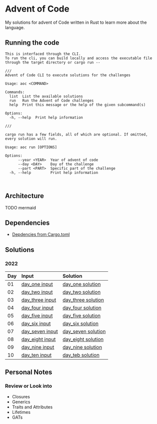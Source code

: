 # Advent of Code
My solutions for advent of Code written in Rust to learn more about the language.

## Running the code
```
This is interfaced through the CLI.
To run the cli, you can build locally and access the executable file through the target directory or cargo run --

///
Advent of Code CLI to execute solutions for the challenges

Usage: aoc <COMMAND>

Commands:
  list  List the available solutions
  run   Run the Advent of Code challenges
  help  Print this message or the help of the given subcommand(s)

Options:
  -h, --help  Print help information

///

cargo run has a few fields, all of which are optional. If omitted, every solution will run.

Usage: aoc run [OPTIONS]

Options:
      --year <YEAR>  Year of advent of code
      --day <DAY>    Day of the challenge
      --part <PART>  Specific part of the challenge
  -h, --help         Print help information



```

## Architecture
TODO mermaid

## Dependencies
* [Depdencies from Cargo.toml](/Cargo.toml)

## Solutions
### 2022
| Day | Input | Solution | 
|:---|:---|:---|
| 01 | [day_one input](data/2022/day_01.txt) | [day_one solution](/src/solutions/year_2022/day_01.rs) |
| 02 | [day_two input](data/2022/day_02.txt) | [day_two solution](/src/solutions/year_2022/day_02.rs) |
| 03 | [day_three input](data/2022/day_03.txt) | [day_three solution](/src/solutions/year_2022/day_03.rs) |
| 04 | [day_four input](data/2022/day_04.txt) | [day_four solution](/src/solutions/year_2022/day_04.rs) |
| 05 | [day_five input](data/2022/day_05.txt) | [day_five solution](/src/solutions/year_2022/day_05.rs) |
| 06 | [day_six input](data/2022/day_06.txt) | [day_six solution](/src/solutions/year_2022/day_06.rs) |
| 07 | [day_seven input](data/2022/day_07.txt) | [day_seven solution](/src/solutions/year_2022/day_07.rs) |
| 08 | [day_eight input](data/2022/day_08.txt) | [day_eight solution](/src/solutions/year_2022/day_08.rs) |
| 09 | [day_nine input](data/2022/day_08.txt) | [day_nine solution](/src/solutions/year_2022/day_09.rs) |
| 10 | [day_ten input](data/2022/day_08.txt) | [day_teb solution](/src/solutions/year_2022/day_10.rs) |



## Personal Notes
### Review or Look into
* Closures
* Generics
* Traits and Attributes
* Lifetimes
* GATs